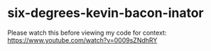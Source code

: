 # six-degrees-kevin-bacon-inator
Please watch this before viewing my code for context: https://www.youtube.com/watch?v=0009sZNdhRY
